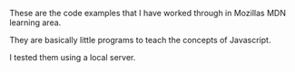 These are the code examples that I have worked through in Mozillas MDN learning area.

They are basically little programs to teach the concepts of Javascript.

I tested them using a local server.